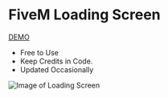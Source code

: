 # FiveM Loading Screen
[DEMO](https://sad-fermat-e296a5.netlify.app)

* Free to Use
* Keep Credits in Code.
* Updated Occasionally


![Image of Loading Screen](https://i.imgur.com/pXcRIVS.png)
